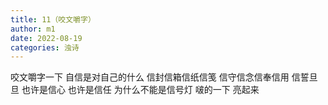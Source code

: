 ```yaml
---
title: 11（咬文嚼字）
author: m1
date: 2022-08-19
categories: 浊诗
---
```


咬文嚼字一下
自信是对自己的什么
信封信箱信纸信笺
信守信念信奉信用
信誓旦旦
也许是信心
也许是信任
为什么不能是信号灯
啵的一下 亮起来